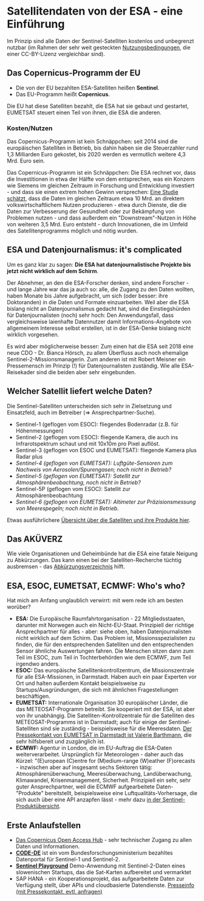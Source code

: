 # Satellitendaten von der ESA - eine Einführung #

Im Prinzip sind alle Daten der Sentinel-Satelliten kostenlos und unbegrenzt nutzbar (im Rahmen der sehr weit gesteckten [Nutzungsbedingungen](https://sentinels.copernicus.eu/documents/247904/690755/Sentinel_Data_Legal_Notice), die einer CC-BY-Lizenz vergleichbar sind). 

## Das Copernicus-Programm der EU ##

- Die von der EU bezahlten ESA-Satelliten heißen **Sentinel**.
- Das EU-Programm heißt **Copernicus**. 

Die EU hat diese Satelliten bezahlt, die ESA hat sie gebaut und gestartet, EUMETSAT steuert einen Teil von ihnen, die ESA die anderen. 

### Kosten/Nutzen ###

Das Copernicus-Programm ist kein Schnäppchen: seit 2014 sind die europäischen Satelliten in Betrieb, bis dahin haben sie 
die Steuerzahler rund 1,3 Milliarden Euro gekostet, bis 2020 werden es vermutlich weitere 4,3 Mrd. Euro sein. 

Das Copernicus-Programm ist ein Schnäppchen: Die ESA rechnet vor, dass die Investitionen in etwa der Hälfte von dem entsprechen, 
was ein Konzern wie Siemens im gleichen Zeitraum in Forschung und Entwicklung investiert - und dass sie einen extrem hohen 
Gewinn versprechen: [Eine Studie schätzt](http://www.copernicus.eu/sites/default/files/library/4_Copernicus_User_Uptake_Strategy.pdf), dass
die Daten im gleichen Zeitraum etwa 10 Mrd. an direktem volkswirtschaftlichem Nutzen produzieren - etwa durch Dienste, die die
Daten zur Verbesserung der Gesundheit oder zur Bekämpfung von Problemen nutzen - und dass außerdem ein "Downstream"-Nutzen in Höhe
von weiteren 3,5 Mrd. Euro entsteht - durch Innovationen, die im Umfeld des Satellitenprogramms möglich und nötig wurden. 

## ESA und Datenjournalismus: it's complicated

Um es ganz klar zu sagen: **Die ESA hat datenjournalistische Projekte bis jetzt nicht wirklich auf dem Schirm**.

Der Abnehmer, an den die ESA-Forscher denken, sind andere Forscher - und lange Jahre war das ja auch so: alle, die
Zugang zu den Daten wollten, haben Monate bis Jahre aufgebracht, um sich (oder besser: ihre Doktoranden) in die Daten 
und Formate einzuarbeiten. Weil aber die ESA bislang nicht an Datenjournalismus gedacht hat, sind die Einstiegshürden für Datenjournalisten (noch) sehr hoch: Den Anwendungsfall, dass vergleichsweise laienhafte Datennutzer damit Informations-Angebote von allgemeinem Interesse selbst erstellen, ist in der ESA-Denke bislang nicht wirklich vorgesehen. 

Es wird aber möglicherweise besser: Zum einen hat die ESA seit 2018 eine neue CDO - Dr. Bianca Hörsch, zu allem Überfluss auch noch ehemalige Sentinel-2-Missionsmanagerin. Zum anderen ist mit Robert Meisner ein Pressemensch im Prinzip (!) für Datenjournalisten zuständig. Wie alle ESA-Reisekader sind die beiden aber sehr eingebunden. 

## Welcher Satellit liefert welche Daten? 

Die Sentinel-Satelliten unterscheiden sich sehr in Zielsetzung und Einsatzfeld, auch im Betreiber (=> Ansprechpartner-Suche). 

* Sentinel-1 (geflogen vom ESOC): fliegendes Bodenradar (z.B. für Höhenmessungen)
* Sentinel-2 (geflogen vom ESOC): fliegende Kamera, die auch ins Infrarotspektrum schaut und mit 10x10m pro Pixel auflöst. 
* Sentinel-3 (geflogen von ESOC und EUMETSAT): fliegende Kamera plus Radar plus 
* _Sentinel-4 (geflogen von EUMETSAT): Luftgüte-Sensoren zum Nachweis von Aerosolen/Spurengasen; noch nicht in Betrieb?_
* _Sentinel-5 (geflogen von EUMETSAT): Satellit zur Atmosphärenbeobachtung, noch nicht in Betrieb?_
* Sentinel-5P (geflogen vom ESOC): Satellit zur Atmosphärenbeobachtung
* _Sentinel-6 (geflogen von EUMETSAT): Altimeter zur Präzisionsmessung von Meerespegeln; noch nicht in Betrieb._ 

Etwas ausführlichere [Übersicht über die Satelliten und ihre Produkte hier](../blob/master/sentinel-produkte.md).

## Das AKÜVERZ

Wie viele Organisationen und Geheimbünde hat die ESA eine fatale Neigung zu Abkürzungen. Das kann einen bei der Satelliten-Recherche tüchtig ausbremsen - das [Abkürzungsverzeichnis](../blob/master/SUHET%20Acronyms.pdf) hilft. 

## ESA, ESOC, EUMETSAT, ECMWF: Who's who?

Hat mich am Anfang unglaublich verwirrt: mit wem rede ich am besten worüber? 

- __ESA:__ Die Europäische Raumfahrtorganisation - 22 Mitgliedsstaaten, darunter mit Norwegen auch ein Nicht-EU-Staat. Prinzipiell der richtige Ansprechpartner für alles - aber: siehe oben, haben Datenjournalisten nicht wirklich auf dem Schirm. Das Problem ist, Missionsspezialisten zu finden, die für den entsprechenden Satelliten und den entsprechenden Sensor ähnliche Auswertungen fahren. Die Menschen sitzen dann zum Teil im ESOC, zum Teil in Tochterbehörden wie dem ECMWF, zum Teil irgendwo anders. 
- __ESOC:__ Das europäische Satellitenkontrollzentrum, die Missionszentrale für alle ESA-Missionen, in Darmstadt. Haben auch ein paar Experten vor Ort und halten außerdem Kontakt beispielsweise zu Startups/Ausgründungen, die sich mit ähnlichen Fragestellungen beschäftigen. 
- __EUMETSAT:__ Internationale Organisation 30 europäischer Länder, die das METEOSAT-Programm betreibt. Sie kooperiert mit der ESA, ist aber von ihr unabhängig. Die Satelliten-Kontrollzentrale für die Satelliten des METEOSAT-Programms ist in Darmstadt; auch für einige der Sentinel-Satelliten sind sie zuständig - beispielsweise für die Meeresdaten. [Der Pressekontakt von EUMETSAT in Darmstadt ist Valerie Barthmann](https://www.eumetsat.int/website/home/EUMETSATfortheMedia/index.html), die sehr hilfsbereit und zuzgänglich ist.  
- __ECMWF:__ Agentur in London, die im EU-Auftrag die ESA-Daten weiterverarbeitet. Ursprünglich für Meteorologen - daher auch das Kürzel: "(E)uropean
(C)entre for (M)edium-range (W)eather (F)orecasts - inzwischen aber auf insgesamt sechs Sektoren tätig: Atmosphärenüberwachung, Meeresüberwachung, Landüberwachung, Klimawandel, Krisenmanagement, Sicherheit. Prinzipiell ein sehr, sehr guter Ansprechpartner, weil die ECMWF aufgearbeitete Daten-"Produkte" bereitstellt, beispielsweise eine Luftqualitäts-Vorhersage, die sich auch über eine API anzapfen lässt - mehr dazu [in der Sentinel-Produktübersicht](../blob/master/sentinel-produkte.md#ecmwf).

## Erste Anlaufstellen ##

- [Das Copernicus Open Access Hub](https://scihub.copernicus.eu/) - sehr technischer Zugang zu allen Daten und Informationen.
- [**CODE-DE**](http://code-de.org) ist ein vom Bundesforschungsministerium bezahltes Datenportal für Sentinel-1 und Sentinel-2. 
- [**Sentinel Playground**](http://apps.sentinel-hub.com/sentinel-playground/) Demo-Anwendung mit Sentinel-2-Daten eines slowenischen Startups, das die Sat-Karten aufbereitet und vermarktet
- SAP HANA - ein Kooperationsprojekt, das aufgearbeitete Daten zur Verfügung stellt, über APIs und cloudbasierte Datendienste. [Presseinfo (mit Pressekontakt, evtl. anfragen)](https://news.sap.com/germany/sap-hana-esa-muenchner-rueck/)
